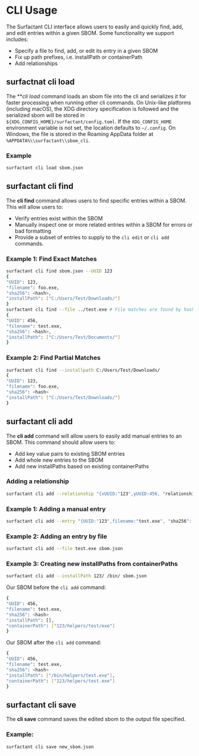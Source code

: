 # CLI Usage
The Surfactant CLI interface allows users to easily and quickly find, add, and edit entries within a given SBOM.
Some functionality we support includes:
- Specify a file to find, add, or edit its entry in a given SBOM
- Fix up path prefixes, i.e. installPath or containerPath
- Add relationships

## surfactnat cli load
The ***cli load* command loads an sbom file into the cli and serializes it for faster processing when running other cli commands. On Unix-like platforms (including macOS), the XDG directory specification is followed and the serialized sbom will be stored in `${XDG_CONFIG_HOME}/surfactant/config.toml`. If the `XDG_CONFIG_HOME` environment variable is not set, the location defaults
to `~/.config`. On Windows, the file is stored in the Roaming AppData folder at `%APPDATA%\\surfactant\\sbom_cli`.

### Example
```bash
surfactant cli load sbom.json
```

## surfactant cli find
The **cli find** command allows users to find specific entries within a SBOM. This will allow users to:
- Verify entries exist within the SBOM
- Manually inspect one or more related entries within a SBOM for errors or bad formatting
- Provide a subset of entries to supply to the `cli edit` or `cli add` commands.

### Example 1: Find Exact Matches
```bash
surfactant cli find sbom.json --UUID 123
{
"UUID": 123,
"filename": foo.exe,
"sha256": <hash>,
"installPath": ["C:/Users/Test/Downloads/"]
}
surfactant cli find --file ../test.exe # File matches are found by hash matching, not filename matches.
{
"UUID": 456,
"filename": test.exe,
"sha256": <hash>,
"installPath": ["C:/Users/Test/Documents/"]
}
```
### Example 2: Find Partial Matches
```bash
surfactant cli find --installpath C:/Users/Test/Downloads/
{
"UUID": 123,
"filename": foo.exe,
"sha256": <hash>
"installPath": ["C:/Users/Test/Downloads/"]
}
```

## surfactant cli add
The **cli add** command will allow users to easily add manual entries to an SBOM. This command should allow users to:
- Add key value pairs to existing SBOM entries
- Add whole new entries to the SBOM
- Add new installPaths based on existing containerPaths
### Adding a relationship
```bash
surfactant cli add --relationship "{xUUID:"123",yUUID:456, "relationship: "Uses"}" sbom.json
```
### Example 1: Adding a manual entry
```bash
surfactant cli add --entry "{UUID:"123",filename:"test.exe", "sha256": "3423csdlkf13048kj"}" sbom.json
```
### Example 2: Adding an entry by file
```bash
surfactant cli add --file test.exe sbom.json
```
### Example 3: Creating new installPaths from containerPaths
```bash
surfactant cli add --installPath 123/ /bin/ sbom.json
```
Our SBOM before the `cli add` command:
```bash
{
"UUID": 456,
"filename": test.exe,
"sha256": <hash>
"installPath": [],
"containerPath": ["123/helpers/test/exe"]
}
```
Our SBOM after the `cli add` command:
```bash
{
"UUID": 456,
"filename": test.exe,
"sha256": <hash>
"installPath": ["/bin/helpers/test.exe"],
"containerPath": ["123/helpers/test.exe"]
}
```

## surfactant cli save
The **cli save** command saves the edited sbom to the output file specified.

### Example:
```bash
surfactant cli save new_sbom.json
```
